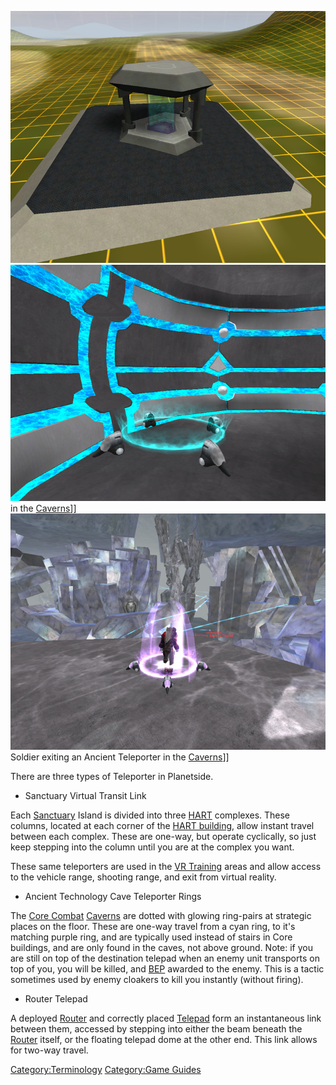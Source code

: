 ![](../images/Teleporter.jpg "fig:Teleporter.jpg")
![](../images/TeleporterBoardingPoint.jpg "fig:TeleporterBoardingPoint.jpg") in
the [Caverns](../locations/Caverns.md)\]\]
![](../images/TeleporterExit.jpg "fig:TeleporterExit.jpg") Soldier exiting an
Ancient Teleporter in the [Caverns](../locations/Caverns.md)\]\]

There are three types of Teleporter in Planetside.

- Sanctuary Virtual Transit Link

Each [Sanctuary](../locations/Sanctuary.md) Island is divided into three
[HART](HART.md) complexes. These columns, located at each corner
of the [HART building](../locations/HART_building.md), allow instant travel
between each complex. These are one-way, but operate cyclically, so just
keep stepping into the column until you are at the complex you want.

These same teleporters are used in the [VR
Training](../locations/VR_Training.md) areas and allow access to the vehicle
range, shooting range, and exit from virtual reality.

- Ancient Technology Cave Teleporter Rings

The [Core Combat](../items/Core_Combat.md) [Caverns](../locations/Caverns.md)
are dotted with glowing ring-pairs at strategic places on the floor.
These are one-way travel from a cyan ring, to it's matching purple ring,
and are typically used instead of stairs in Core buildings, and are only
found in the caves, not above ground. Note: if you are still on top of
the destination telepad when an enemy unit transports on top of you, you
will be killed, and [BEP](BEP.md) awarded to the enemy. This is
a tactic sometimes used by enemy cloakers to kill you instantly (without
firing).

- Router Telepad

A deployed [Router](../vehicles/Router.md) and correctly placed
[Telepad](weapons/Telepad.md) form an instantaneous link between them,
accessed by stepping into either the beam beneath the
[Router](../vehicles/Router.md) itself, or the floating telepad dome at the
other end. This link allows for two-way travel.

[Category:Terminology](Category:Terminology.md) [Category:Game
Guides](Category:Game_Guides.md)
